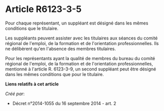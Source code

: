 # Article R6123-3-5

Pour chaque représentant, un suppléant est désigné dans les mêmes conditions que le titulaire.

Les suppléants peuvent assister avec les titulaires aux séances du comité régional de l'emploi, de la formation et de
l'orientation professionnelles. Ils ne délibèrent qu'en l'absence des membres titulaires.

Pour les représentants ayant la qualité de membres du bureau du comité régional de l'emploi, de la formation et de
l'orientation professionnelles, mentionné à l'article R. 6123-3-9, un second suppléant peut être désigné dans les mêmes
conditions que pour le titulaire.

**Liens relatifs à cet article**

_Créé par_:

  - Décret n°2014-1055 du 16 septembre 2014 - art. 2
